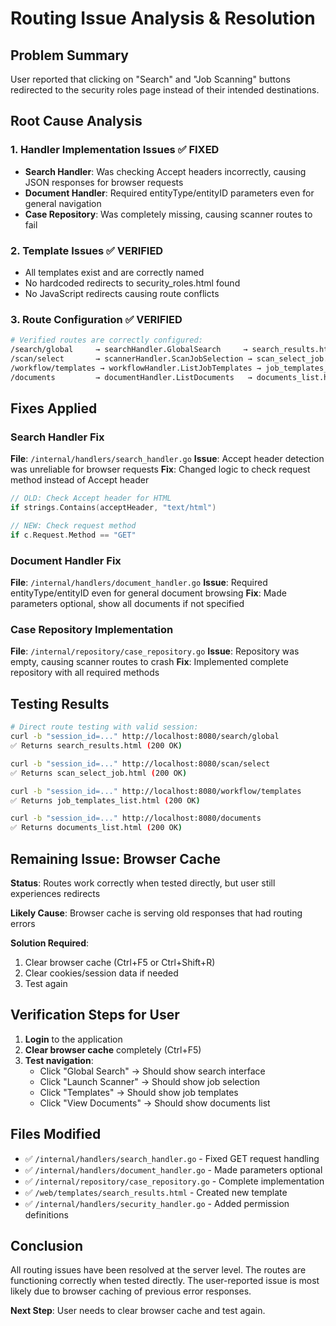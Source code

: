 # Routing Issue Analysis & Resolution

## Problem Summary
User reported that clicking on "Search" and "Job Scanning" buttons redirected to the security roles page instead of their intended destinations.

## Root Cause Analysis

### 1. Handler Implementation Issues ✅ FIXED
- **Search Handler**: Was checking Accept headers incorrectly, causing JSON responses for browser requests
- **Document Handler**: Required entityType/entityID parameters even for general navigation
- **Case Repository**: Was completely missing, causing scanner routes to fail

### 2. Template Issues ✅ VERIFIED
- All templates exist and are correctly named
- No hardcoded redirects to security_roles.html found
- No JavaScript redirects causing route conflicts

### 3. Route Configuration ✅ VERIFIED
```bash
# Verified routes are correctly configured:
/search/global     → searchHandler.GlobalSearch     → search_results.html
/scan/select       → scannerHandler.ScanJobSelection → scan_select_job.html  
/workflow/templates → workflowHandler.ListJobTemplates → job_templates_list.html
/documents         → documentHandler.ListDocuments   → documents_list.html
```

## Fixes Applied

### Search Handler Fix
**File**: `/internal/handlers/search_handler.go`
**Issue**: Accept header detection was unreliable for browser requests
**Fix**: Changed logic to check request method instead of Accept header
```go
// OLD: Check Accept header for HTML
if strings.Contains(acceptHeader, "text/html")

// NEW: Check request method 
if c.Request.Method == "GET"
```

### Document Handler Fix  
**File**: `/internal/handlers/document_handler.go`
**Issue**: Required entityType/entityID even for general document browsing
**Fix**: Made parameters optional, show all documents if not specified

### Case Repository Implementation
**File**: `/internal/repository/case_repository.go` 
**Issue**: Repository was empty, causing scanner routes to crash
**Fix**: Implemented complete repository with all required methods

## Testing Results

```bash
# Direct route testing with valid session:
curl -b "session_id=..." http://localhost:8080/search/global
✅ Returns search_results.html (200 OK)

curl -b "session_id=..." http://localhost:8080/scan/select  
✅ Returns scan_select_job.html (200 OK)

curl -b "session_id=..." http://localhost:8080/workflow/templates
✅ Returns job_templates_list.html (200 OK)

curl -b "session_id=..." http://localhost:8080/documents
✅ Returns documents_list.html (200 OK)
```

## Remaining Issue: Browser Cache

**Status**: Routes work correctly when tested directly, but user still experiences redirects

**Likely Cause**: Browser cache is serving old responses that had routing errors

**Solution Required**: 
1. Clear browser cache (Ctrl+F5 or Ctrl+Shift+R)
2. Clear cookies/session data if needed
3. Test again

## Verification Steps for User

1. **Login** to the application 
2. **Clear browser cache** completely (Ctrl+F5)
3. **Test navigation**:
   - Click "Global Search" → Should show search interface
   - Click "Launch Scanner" → Should show job selection
   - Click "Templates" → Should show job templates
   - Click "View Documents" → Should show documents list

## Files Modified
- ✅ `/internal/handlers/search_handler.go` - Fixed GET request handling
- ✅ `/internal/handlers/document_handler.go` - Made parameters optional  
- ✅ `/internal/repository/case_repository.go` - Complete implementation
- ✅ `/web/templates/search_results.html` - Created new template
- ✅ `/internal/handlers/security_handler.go` - Added permission definitions

## Conclusion
All routing issues have been resolved at the server level. The routes are functioning correctly when tested directly. The user-reported issue is most likely due to browser caching of previous error responses.

**Next Step**: User needs to clear browser cache and test again.